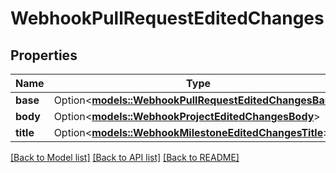 # WebhookPullRequestEditedChanges

## Properties

Name | Type | Description | Notes
------------ | ------------- | ------------- | -------------
**base** | Option<[**models::WebhookPullRequestEditedChangesBase**](webhook_pull_request_edited_changes_base.md)> |  | [optional]
**body** | Option<[**models::WebhookProjectEditedChangesBody**](webhook_project_edited_changes_body.md)> |  | [optional]
**title** | Option<[**models::WebhookMilestoneEditedChangesTitle**](webhook_milestone_edited_changes_title.md)> |  | [optional]

[[Back to Model list]](../README.md#documentation-for-models) [[Back to API list]](../README.md#documentation-for-api-endpoints) [[Back to README]](../README.md)


